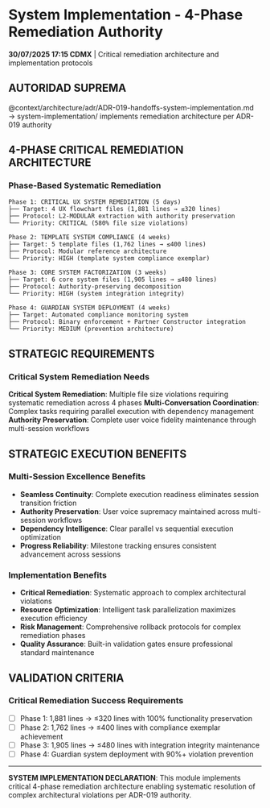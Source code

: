 # System Implementation - 4-Phase Remediation Authority

**30/07/2025 17:15 CDMX** | Critical remediation architecture and implementation protocols

## AUTORIDAD SUPREMA
@context/architecture/adr/ADR-019-handoffs-system-implementation.md → system-implementation/ implements remediation architecture per ADR-019 authority

## 4-PHASE CRITICAL REMEDIATION ARCHITECTURE

### **Phase-Based Systematic Remediation**
```
Phase 1: CRITICAL UX SYSTEM REMEDIATION (5 days)
├── Target: 4 UX flowchart files (1,881 lines → ≤320 lines)
├── Protocol: L2-MODULAR extraction with authority preservation
└── Priority: CRITICAL (580% file size violations)

Phase 2: TEMPLATE SYSTEM COMPLIANCE (4 weeks)  
├── Target: 5 template files (1,762 lines → ≤400 lines)
├── Protocol: Modular reference architecture
└── Priority: HIGH (template system compliance exemplar)

Phase 3: CORE SYSTEM FACTORIZATION (3 weeks)
├── Target: 6 core system files (1,905 lines → ≤480 lines)
├── Protocol: Authority-preserving decomposition  
└── Priority: HIGH (system integration integrity)

Phase 4: GUARDIAN SYSTEM DEPLOYMENT (4 weeks)
├── Target: Automated compliance monitoring system
├── Protocol: Binary enforcement + Partner Constructor integration
└── Priority: MEDIUM (prevention architecture)
```

## STRATEGIC REQUIREMENTS

### **Critical System Remediation Needs**
**Critical System Remediation**: Multiple file size violations requiring systematic remediation across 4 phases
**Multi-Conversation Coordination**: Complex tasks requiring parallel execution with dependency management  
**Authority Preservation**: Complete user voice fidelity maintenance through multi-session workflows

## STRATEGIC EXECUTION BENEFITS

### **Multi-Session Excellence Benefits**
- **Seamless Continuity**: Complete execution readiness eliminates session transition friction
- **Authority Preservation**: User voice supremacy maintained across multi-session workflows
- **Dependency Intelligence**: Clear parallel vs sequential execution optimization
- **Progress Reliability**: Milestone tracking ensures consistent advancement across sessions

### **Implementation Benefits**
- **Critical Remediation**: Systematic approach to complex architectural violations
- **Resource Optimization**: Intelligent task parallelization maximizes execution efficiency  
- **Risk Management**: Comprehensive rollback protocols for complex remediation phases
- **Quality Assurance**: Built-in validation gates ensure professional standard maintenance

## VALIDATION CRITERIA

### **Critical Remediation Success Requirements**
- [ ] Phase 1: 1,881 lines → ≤320 lines with 100% functionality preservation
- [ ] Phase 2: 1,762 lines → ≤400 lines with compliance exemplar achievement
- [ ] Phase 3: 1,905 lines → ≤480 lines with integration integrity maintenance
- [ ] Phase 4: Guardian system deployment with 90%+ violation prevention

---

**SYSTEM IMPLEMENTATION DECLARATION**: This module implements critical 4-phase remediation architecture enabling systematic resolution of complex architectural violations per ADR-019 authority.